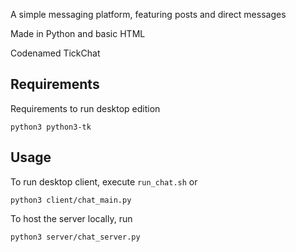 A simple messaging platform, featuring posts and direct messages

Made in Python and basic HTML

Codenamed TickChat

## Requirements
Requirements to run desktop edition
```
python3 python3-tk
```

## Usage
To run desktop client, execute `run_chat.sh` or
```
python3 client/chat_main.py
```

To host the server locally, run
```
python3 server/chat_server.py
```
